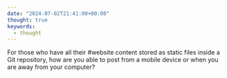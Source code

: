 ```yaml
---
date: "2024-07-02T21:41:00+00:00"
thought: true
keywords: 
  - thought
---
```


For those who have all their #website content stored as static files inside a Git
repository, how are you able to post from a mobile device or when you are away
from your computer?
